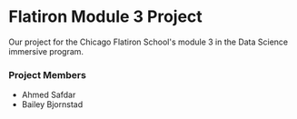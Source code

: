 # Flatiron Module 3 Project
Our project for the Chicago Flatiron School's module 3 in the Data Science immersive program.

### Project Members
- Ahmed Safdar
- Bailey Bjornstad
